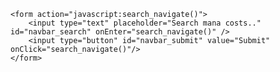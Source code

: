 <html>
    <script type="text/javascript">
    function search_navigate() {
        var obj = document.getElementById("navbar_search");
        var keyword = obj.value;
        var dst = "https://scryfall.com/random?q=legal:commander+t:creature+mana=" + keyword;
        window.location = dst;
    }
    </script>
    
    <form action="javascript:search_navigate()">
        <input type="text" placeholder="Search mana costs.." id="navbar_search" onEnter="search_navigate()" />
        <input type="button" id="navbar_submit" value="Submit" onClick="search_navigate()"/>
    </form>
</html>
